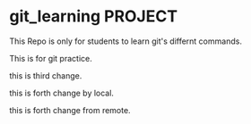 # git_learning PROJECT

This Repo is only for students to learn git's differnt commands.

This is for git practice.


this is third change.

this is forth change by local.

this is forth change from remote.

